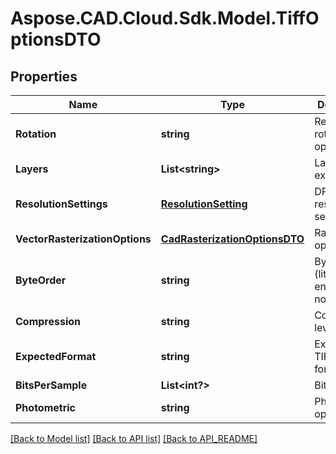 # Aspose.CAD.Cloud.Sdk.Model.TiffOptionsDTO
## Properties

Name | Type | Description | Notes
------------ | ------------- | ------------- | -------------
**Rotation** | **string** | Resulting rotation operation | 
**Layers** | **List&lt;string&gt;** | Layers to export | [optional] 
**ResolutionSettings** | [**ResolutionSetting**](ResolutionSetting.md) | DPI resolution settings | [optional] 
**VectorRasterizationOptions** | [**CadRasterizationOptionsDTO**](CadRasterizationOptionsDTO.md) | Raster options | [optional] 
**ByteOrder** | **string** | Bytes order (little/big-endian notation) | 
**Compression** | **string** | Compression level | 
**ExpectedFormat** | **string** | Expected TIFF sub-format | 
**BitsPerSample** | **List&lt;int?&gt;** | Bits per pixel | [optional] 
**Photometric** | **string** | Photometric options | 

[[Back to Model list]](API_README.md#documentation-for-models) [[Back to API list]](API_README.md#documentation-for-api-endpoints) [[Back to API_README]](API_README.md)

